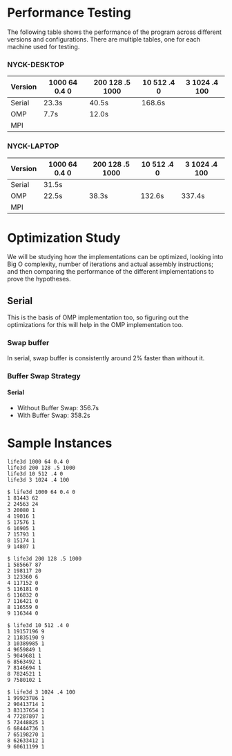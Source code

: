 
# Performance Testing

The following table shows the performance of the program across different versions and configurations. There are multiple tables, one for each machine used for testing.

### NYCK-DESKTOP
|  Version | 1000 64 0.4 0 | 200 128 .5 1000 | 10 512 .4 0 | 3 1024 .4 100 |
|----------|---------------|-----------------|-------------|---------------|
| Serial   |     23.3s     |      40.5s      |    168.6s   |               |
| OMP      |     7.7s      |      12.0s      |             |               |
| MPI      |               |                 |             |               |

### NYCK-LAPTOP
|  Version | 1000 64 0.4 0 | 200 128 .5 1000 | 10 512 .4 0 | 3 1024 .4 100 |
|----------|---------------|-----------------|-------------|---------------|
| Serial   |     31.5s     |                 |             |               |
| OMP      |     22.5s     |       38.3s     |    132.6s   |     337.4s    |
| MPI      |               |                 |             |               |


# Optimization Study

We will be studying how the implementations can be optimized, looking into Big O complexity, number of iterations and actual assembly instructions; and then comparing the performance of the different implementations to prove the hypotheses.

## Serial
This is the basis of OMP implementation too, so figuring out the optimizations for this will help in the OMP implementation too.

### Swap buffer
In serial, swap buffer is consistently around 2% faster than without it.

### Buffer Swap Strategy

#### Serial
* Without Buffer Swap: 356.7s
* With Buffer Swap: 358.2s

# Sample Instances

```
life3d 1000 64 0.4 0
life3d 200 128 .5 1000
life3d 10 512 .4 0
life3d 3 1024 .4 100
```

```
$ life3d 1000 64 0.4 0
1 81443 62
2 24563 24
3 20080 1
4 19016 1
5 17576 1
6 16905 1
7 15793 1
8 15174 1
9 14807 1
```

```
$ life3d 200 128 .5 1000
1 585667 87
2 198117 20
3 123360 6
4 117152 0
5 116181 0
6 116832 0
7 116421 0
8 116559 0
9 116344 0
```

```
$ life3d 10 512 .4 0
1 19157196 9
2 11835190 9
3 10389985 1
4 9659849 1
5 9049681 1
6 8563492 1
7 8146694 1
8 7824521 1
9 7580102 1
```

```
$ life3d 3 1024 .4 100
1 99923786 1
2 90413714 1
3 83137654 1
4 77287897 1
5 72448825 1
6 68444736 1
7 65198270 1
8 62633412 1
9 60611199 1
```